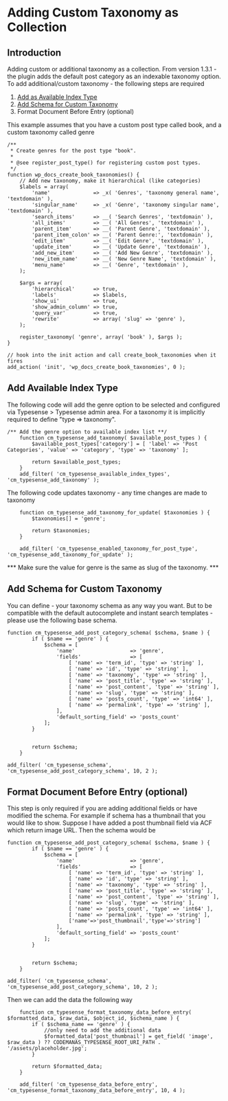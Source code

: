 # Adding Custom Taxonomy as Collection

## Introduction

Adding custom or additional taxonomy as a collection. From version 1.3.1 - the plugin adds the default post category as an indexable taxonomy option. To add additional/custom taxonomy - the following steps are required

1. [Add as Available Index Type](#add-available-index-type)
2. [Add Schema for Custom Taxonomy](#add-schema-for-custom-taxonomy)
3. Format Document Before Entry (optional)

This example assumes that you have a custom post type called book, and a custom taxonomy called genre

```
/**
 * Create genres for the post type "book".
 *
 * @see register_post_type() for registering custom post types.
 */
function wp_docs_create_book_taxonomies() {
	// Add new taxonomy, make it hierarchical (like categories)
	$labels = array(
		'name'              => _x( 'Genres', 'taxonomy general name', 'textdomain' ),
		'singular_name'     => _x( 'Genre', 'taxonomy singular name', 'textdomain' ),
		'search_items'      => __( 'Search Genres', 'textdomain' ),
		'all_items'         => __( 'All Genres', 'textdomain' ),
		'parent_item'       => __( 'Parent Genre', 'textdomain' ),
		'parent_item_colon' => __( 'Parent Genre:', 'textdomain' ),
		'edit_item'         => __( 'Edit Genre', 'textdomain' ),
		'update_item'       => __( 'Update Genre', 'textdomain' ),
		'add_new_item'      => __( 'Add New Genre', 'textdomain' ),
		'new_item_name'     => __( 'New Genre Name', 'textdomain' ),
		'menu_name'         => __( 'Genre', 'textdomain' ),
	);

	$args = array(
		'hierarchical'      => true,
		'labels'            => $labels,
		'show_ui'           => true,
		'show_admin_column' => true,
		'query_var'         => true,
		'rewrite'           => array( 'slug' => 'genre' ),
	);

	register_taxonomy( 'genre', array( 'book' ), $args );
}

// hook into the init action and call create_book_taxonomies when it fires
add_action( 'init', 'wp_docs_create_book_taxonomies', 0 );
```

## Add Available Index Type

The following code will add the genre option to be selected and configured via Typesense > Typesense admin area. For a taxonomy it is implicitly required to define "type => taxonomy".

```
/** Add the genre option to available index list **/
	function cm_typesense_add_taxonomy( $available_post_types ) {
		$available_post_types['category'] = [ 'label' => 'Post Categories', 'value' => 'category', 'type' => 'taxonomy' ];

		return $available_post_types;
	}
	add_filter( 'cm_typesense_available_index_types', 'cm_typesense_add_taxonomy' );

```
The following code updates taxonomy - any time changes are made to taxonomy
```
	function cm_typesense_add_taxonomy_for_update( $taxonomies ) {
		$taxonomies[] = 'genre';

		return $taxonomies;
	}

	add_filter( 'cm_typesense_enabled_taxonomy_for_post_type', 'cm_typesense_add_taxonomy_for_update' );
```

*** Make sure the value for genre is the same as slug of the taxonomy. ***

## Add Schema for Custom Taxonomy

You can define - your taxonomy schema as any way you want. But to be compatible with the default autocomplete and instant search templates - please use the following base schema.

``` 
function cm_typesense_add_post_category_schema( $schema, $name ) {
		if ( $name == 'genre' ) {
			$schema = [
				'name'                  => 'genre',
				'fields'                => [
					[ 'name' => 'term_id', 'type' => 'string' ],
					[ 'name' => 'id', 'type' => 'string' ],
					[ 'name' => 'taxonomy', 'type' => 'string' ],
					[ 'name' => 'post_title', 'type' => 'string' ],
					[ 'name' => 'post_content', 'type' => 'string' ],
					[ 'name' => 'slug', 'type' => 'string' ],
					[ 'name' => 'posts_count', 'type' => 'int64' ],
					[ 'name' => 'permalink', 'type' => 'string' ],
				],
				'default_sorting_field' => 'posts_count'
			];
		}


		return $schema;
	}

add_filter( 'cm_typesense_schema', 'cm_typesense_add_post_category_schema', 10, 2 );
```

## Format Document Before Entry (optional)

This step is only required if you are adding additional fields or have modified the schema. For example if schema has a thumbnail that you would like to show. Suppose I have added a post thumbnail field via ACF which return image URL. Then the schema would be

``` 
function cm_typesense_add_post_category_schema( $schema, $name ) {
		if ( $name == 'genre' ) {
			$schema = [
				'name'                  => 'genre',
				'fields'                => [
					[ 'name' => 'term_id', 'type' => 'string' ],
					[ 'name' => 'id', 'type' => 'string' ],
					[ 'name' => 'taxonomy', 'type' => 'string' ],
					[ 'name' => 'post_title', 'type' => 'string' ],
					[ 'name' => 'post_content', 'type' => 'string' ],
					[ 'name' => 'slug', 'type' => 'string' ],
					[ 'name' => 'posts_count', 'type' => 'int64' ],
					[ 'name' => 'permalink', 'type' => 'string' ],
					['name'=>'post_thumbnail','type'=>'string']
				],
				'default_sorting_field' => 'posts_count'
			];
		}


		return $schema;
	}

add_filter( 'cm_typesense_schema', 'cm_typesense_add_post_category_schema', 10, 2 );
```
Then we can add the data the following way
```
    function cm_typesense_format_taxonomy_data_before_entry( $formatted_data, $raw_data, $object_id, $schema_name ) {
		if ( $schema_name == 'genre' ) {
			//only need to add the additional data
			$formatted_data['post_thumbnail'] = get_field( 'image', $raw_data ) ?? CODEMANAS_TYPESENSE_ROOT_URI_PATH . '/assets/placeholder.jpg';
		}

		return $formatted_data;
	}

	add_filter( 'cm_typesense_data_before_entry', 'cm_typesense_format_taxonomy_data_before_entry', 10, 4 );
```